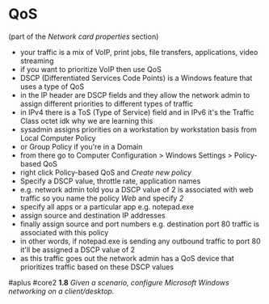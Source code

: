 # QoS
(part of the *Network card properties* section)

- your traffic is a mix of VoIP, print jobs, file transfers, applications, video streaming
- if you want to prioritize VoIP then use QoS 
- DSCP (Differentiated Services Code Points) is a Windows feature that uses a type of QoS
- in the IP header are DSCP fields and they allow the network admin to assign different priorities to different types of traffic
- in IPv4 there is a ToS (Type of Service) field and in IPv6 it's the Traffic Class octet idk why we are learning this
- sysadmin assigns priorities on a workstation by workstation basis from Local Computer Policy
- or Group Policy if you're in a Domain
- from there go to Computer Configuration > Windows Settings > Policy-based QoS
- right click Policy-based QoS and *Create new policy* 
- Specify a DSCP value, throttle rate, application names 
- e.g. network admin told you a DSCP value of 2 is associated with web traffic so you name the policy *Web* and specify *2*
- specify all apps or a particular app e.g. notepad.exe
- assign source and destination IP addresses
- finally assign source and port numbers e.g. destination port 80 traffic is associated with this policy
- in other words, if notepad.exe is sending any outbound traffic to port 80 it'll be assigned a DSCP value of 2
- as this traffic goes out the network admin has a QoS device that prioritizes traffic based on these DSCP values

#aplus #core2 **1.8** *Given a scenario, configure Microsoft Windows networking on a client/desktop.*
